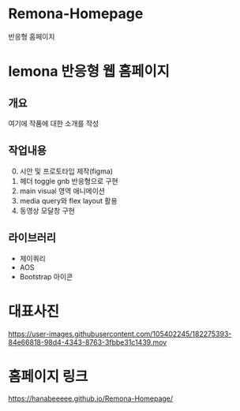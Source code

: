 # Remona-Homepage
  반응형 홈페이지

# lemona 반응형 웹 홈페이지

## 개요
  여기에 작품에 대한 소개를 작성

## 작업내용
0. 시안 및 프로토타입 제작(figma)
1. 헤더 toggle gnb 반응형으로 구현
2. main visual 영역 애니메이션
3. media query와 flex layout 활용
4. 동영상 모달창 구현


## 라이브러리
- 제이쿼리
- AOS
- Bootstrap 아이콘



# 대표사진

https://user-images.githubusercontent.com/105402245/182275393-84e66818-98d4-4343-8763-3fbbe31c1439.mov


# 홈페이지 링크
https://hanabeeeee.github.io/Remona-Homepage/
